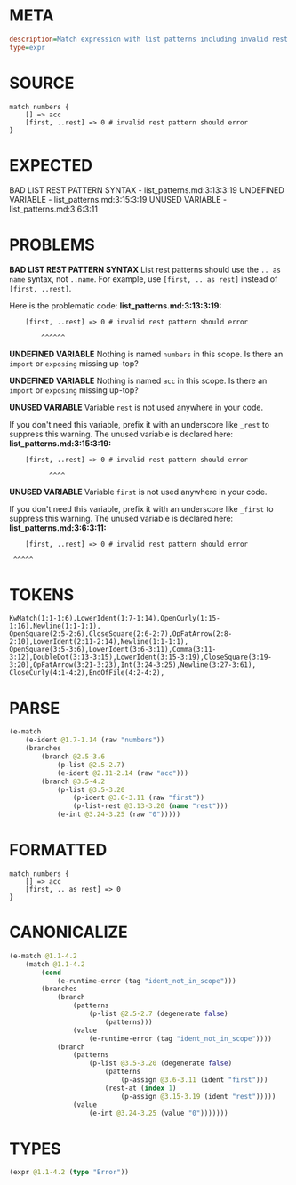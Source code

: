 # META
~~~ini
description=Match expression with list patterns including invalid rest pattern
type=expr
~~~
# SOURCE
~~~roc
match numbers {
    [] => acc
    [first, ..rest] => 0 # invalid rest pattern should error
}
~~~
# EXPECTED
BAD LIST REST PATTERN SYNTAX - list_patterns.md:3:13:3:19
UNDEFINED VARIABLE - list_patterns.md:3:15:3:19
UNUSED VARIABLE - list_patterns.md:3:6:3:11
# PROBLEMS
**BAD LIST REST PATTERN SYNTAX**
List rest patterns should use the `.. as name` syntax, not `..name`.
For example, use `[first, .. as rest]` instead of `[first, ..rest]`.

Here is the problematic code:
**list_patterns.md:3:13:3:19:**
```roc
    [first, ..rest] => 0 # invalid rest pattern should error
```
            ^^^^^^


**UNDEFINED VARIABLE**
Nothing is named `numbers` in this scope.
Is there an `import` or `exposing` missing up-top?

**UNDEFINED VARIABLE**
Nothing is named `acc` in this scope.
Is there an `import` or `exposing` missing up-top?

**UNUSED VARIABLE**
Variable ``rest`` is not used anywhere in your code.

If you don't need this variable, prefix it with an underscore like `_rest` to suppress this warning.
The unused variable is declared here:
**list_patterns.md:3:15:3:19:**
```roc
    [first, ..rest] => 0 # invalid rest pattern should error
```
              ^^^^


**UNUSED VARIABLE**
Variable ``first`` is not used anywhere in your code.

If you don't need this variable, prefix it with an underscore like `_first` to suppress this warning.
The unused variable is declared here:
**list_patterns.md:3:6:3:11:**
```roc
    [first, ..rest] => 0 # invalid rest pattern should error
```
     ^^^^^


# TOKENS
~~~zig
KwMatch(1:1-1:6),LowerIdent(1:7-1:14),OpenCurly(1:15-1:16),Newline(1:1-1:1),
OpenSquare(2:5-2:6),CloseSquare(2:6-2:7),OpFatArrow(2:8-2:10),LowerIdent(2:11-2:14),Newline(1:1-1:1),
OpenSquare(3:5-3:6),LowerIdent(3:6-3:11),Comma(3:11-3:12),DoubleDot(3:13-3:15),LowerIdent(3:15-3:19),CloseSquare(3:19-3:20),OpFatArrow(3:21-3:23),Int(3:24-3:25),Newline(3:27-3:61),
CloseCurly(4:1-4:2),EndOfFile(4:2-4:2),
~~~
# PARSE
~~~clojure
(e-match
	(e-ident @1.7-1.14 (raw "numbers"))
	(branches
		(branch @2.5-3.6
			(p-list @2.5-2.7)
			(e-ident @2.11-2.14 (raw "acc")))
		(branch @3.5-4.2
			(p-list @3.5-3.20
				(p-ident @3.6-3.11 (raw "first"))
				(p-list-rest @3.13-3.20 (name "rest")))
			(e-int @3.24-3.25 (raw "0")))))
~~~
# FORMATTED
~~~roc
match numbers {
	[] => acc
	[first, .. as rest] => 0
}
~~~
# CANONICALIZE
~~~clojure
(e-match @1.1-4.2
	(match @1.1-4.2
		(cond
			(e-runtime-error (tag "ident_not_in_scope")))
		(branches
			(branch
				(patterns
					(p-list @2.5-2.7 (degenerate false)
						(patterns)))
				(value
					(e-runtime-error (tag "ident_not_in_scope"))))
			(branch
				(patterns
					(p-list @3.5-3.20 (degenerate false)
						(patterns
							(p-assign @3.6-3.11 (ident "first")))
						(rest-at (index 1)
							(p-assign @3.15-3.19 (ident "rest")))))
				(value
					(e-int @3.24-3.25 (value "0")))))))
~~~
# TYPES
~~~clojure
(expr @1.1-4.2 (type "Error"))
~~~

